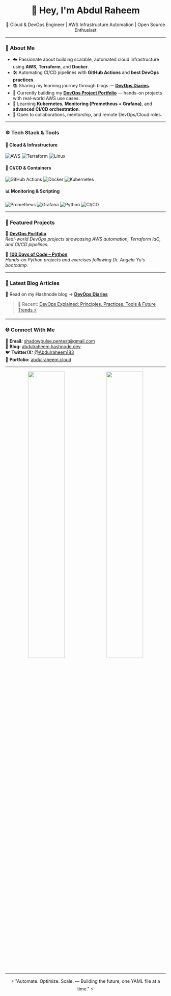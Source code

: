 <h1 align="center">👋 Hey, I'm Abdul Raheem</h1>
<p align="center">
  🚀 Cloud & DevOps Engineer | AWS Infrastructure Automation | Open Source Enthusiast
</p>

---

### 🧠 About Me  

- ☁️ Passionate about building scalable, automated cloud infrastructure using **AWS**, **Terraform**, and **Docker**.  
- 🛠️ Automating CI/CD pipelines with **GitHub Actions** and **best DevOps practices**.  
- 📚 Sharing my learning journey through blogs — [**DevOps Diaries**](https://blog.abdulraheem.cloud).  
- 💼 Currently building my [**DevOps Project Portfolio**](https://github.com/abdulraheem381/DevOps-portfolio) — hands-on projects with real-world AWS use cases.  
- 🌱 Learning **Kubernetes**, **Monitoring (Prometheus + Grafana)**, and **advanced CI/CD orchestration**.  
- 🤝 Open to collaborations, mentorship, and remote DevOps/Cloud roles.  

---

### ⚙️ Tech Stack & Tools  

#### 🚀 Cloud & Infrastructure  
![AWS](https://img.shields.io/badge/AWS-232F3E?style=for-the-badge&logo=amazon-aws&logoColor=white)
![Terraform](https://img.shields.io/badge/Terraform-7B42BC?style=for-the-badge&logo=terraform&logoColor=white)
![Linux](https://img.shields.io/badge/Linux-FCC624?style=for-the-badge&logo=linux&logoColor=black)

#### 🧩 CI/CD & Containers  
![GitHub Actions](https://img.shields.io/badge/GitHub%20Actions-2088FF?style=for-the-badge&logo=github-actions&logoColor=white)
![Docker](https://img.shields.io/badge/Docker-2496ED?style=for-the-badge&logo=docker&logoColor=white)
![Kubernetes](https://img.shields.io/badge/Kubernetes-326CE5?style=for-the-badge&logo=kubernetes&logoColor=white)

#### 📊 Monitoring & Scripting  
![Prometheus](https://img.shields.io/badge/Prometheus-E6522C?style=for-the-badge&logo=prometheus&logoColor=white)
![Grafana](https://img.shields.io/badge/Grafana-F46800?style=for-the-badge&logo=grafana&logoColor=white)
![Python](https://img.shields.io/badge/Python-3776AB?style=for-the-badge&logo=python&logoColor=white)
![CI/CD](https://img.shields.io/badge/CI%2FCD-000000?style=for-the-badge&logo=git&logoColor=white)

---

### 💼 Featured Projects  

📂 **[DevOps Portfolio](https://github.com/abdulraheem381/DevOps-portfolio)**  
_Real-world DevOps projects showcasing AWS automation, Terraform IaC, and CI/CD pipelines._

🐍 **[100 Days of Code – Python](https://github.com/abdulraheem381/100-days-of-code-python)**  
_Hands-on Python projects and exercises following Dr. Angela Yu’s bootcamp._

---

### 📝 Latest Blog Articles  

📘 Read on my Hashnode blog → [**DevOps Diaries**](https://blog.abdulraheem.cloud)

> 🚀 Recent: [DevOps Explained: Principles, Practices, Tools & Future Trends ⚡](https://blog.abdulraheem.cloud/devops-explained-principles-practices-tools-future-trends)

---

### 🌐 Connect With Me  

📧 **Email:** shadowpulse.pentest@gmail.com  
🧠 **Blog:** [abdulraheem.hashnode.dev](https://abdulraheem.hashnode.dev)  
🐦 **Twitter/X:** [@Abdulraheem183](https://x.com/Abdulraheem183)  
💼 **Portfolio:** [abdulraheem.cloud](https://abdulraheem.cloud)

---

<p align="center">
  <img src="https://github-readme-stats.vercel.app/api?username=abdulraheem381&show_icons=true&theme=tokyonight&hide_border=true" width="48%" />
  <img src="https://github-readme-streak-stats.herokuapp.com/?user=abdulraheem381&theme=tokyonight&hide_border=true" width="48%" />
</p>

---

<p align="center">
  ⚡ "Automate. Optimize. Scale. — Building the future, one YAML file at a time." ⚡
</p>
